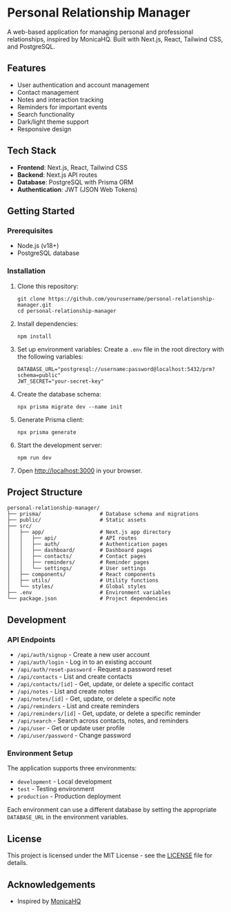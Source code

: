 # Personal Relationship Manager

A web-based application for managing personal and professional relationships, inspired by MonicaHQ. Built with Next.js, React, Tailwind CSS, and PostgreSQL.

## Features

- User authentication and account management
- Contact management
- Notes and interaction tracking
- Reminders for important events
- Search functionality
- Dark/light theme support
- Responsive design

## Tech Stack

- **Frontend**: Next.js, React, Tailwind CSS
- **Backend**: Next.js API routes
- **Database**: PostgreSQL with Prisma ORM
- **Authentication**: JWT (JSON Web Tokens)

## Getting Started

### Prerequisites

- Node.js (v18+)
- PostgreSQL database

### Installation

1. Clone this repository:
   ```
   git clone https://github.com/yourusername/personal-relationship-manager.git
   cd personal-relationship-manager
   ```

2. Install dependencies:
   ```
   npm install
   ```

3. Set up environment variables:
   Create a `.env` file in the root directory with the following variables:
   ```
   DATABASE_URL="postgresql://username:password@localhost:5432/prm?schema=public"
   JWT_SECRET="your-secret-key"
   ```

4. Create the database schema:
   ```
   npx prisma migrate dev --name init
   ```

5. Generate Prisma client:
   ```
   npx prisma generate
   ```

6. Start the development server:
   ```
   npm run dev
   ```

7. Open [http://localhost:3000](http://localhost:3000) in your browser.

## Project Structure

```
personal-relationship-manager/
├── prisma/                   # Database schema and migrations
├── public/                   # Static assets
├── src/
│   ├── app/                  # Next.js app directory
│   │   ├── api/              # API routes
│   │   ├── auth/             # Authentication pages
│   │   ├── dashboard/        # Dashboard pages
│   │   ├── contacts/         # Contact pages
│   │   ├── reminders/        # Reminder pages
│   │   └── settings/         # User settings
│   ├── components/           # React components
│   ├── utils/                # Utility functions
│   └── styles/               # Global styles
├── .env                      # Environment variables
└── package.json              # Project dependencies
```

## Development

### API Endpoints

- `/api/auth/signup` - Create a new user account
- `/api/auth/login` - Log in to an existing account
- `/api/auth/reset-password` - Request a password reset
- `/api/contacts` - List and create contacts
- `/api/contacts/[id]` - Get, update, or delete a specific contact
- `/api/notes` - List and create notes
- `/api/notes/[id]` - Get, update, or delete a specific note
- `/api/reminders` - List and create reminders
- `/api/reminders/[id]` - Get, update, or delete a specific reminder
- `/api/search` - Search across contacts, notes, and reminders
- `/api/user` - Get or update user profile
- `/api/user/password` - Change password

### Environment Setup

The application supports three environments:

- `development` - Local development
- `test` - Testing environment
- `production` - Production deployment

Each environment can use a different database by setting the appropriate `DATABASE_URL` in the environment variables.

## License

This project is licensed under the MIT License - see the [LICENSE](LICENSE) file for details.

## Acknowledgements

- Inspired by [MonicaHQ](https://www.monicahq.com/)
